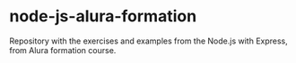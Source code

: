 # node-js-alura-formation
Repository with the exercises and examples from the Node.js with Express, from Alura formation course.
